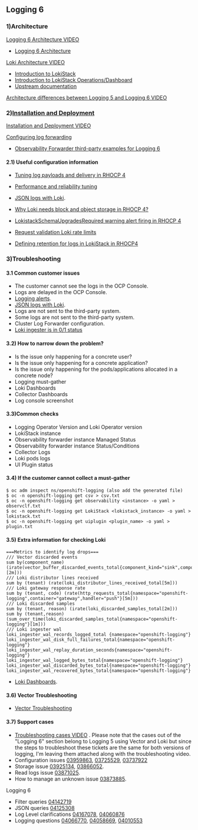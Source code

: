 ## Logging 6

### 1)Architecture
[Logging 6 Architecture VIDEO](https://drive.google.com/file/d/1YtNF986BtYodAE4IeSBptf27lrLoZTp8/view?usp=drive_link)
- [Logging 6 Architecture](https://docs.google.com/presentation/d/1IyCqnwTKbvF-A8q6bABBUqeT-Ey4zFCw_ntxf6QU48U/edit?slide=id.g5a662668d9_0_5#slide=id.g5a662668d9_0_5)
  
[Loki Architecture VIDEO](https://drive.google.com/file/d/1i71GS-1N2LkZnfz1WAemgUZe78MZwP_4/view?usp=drive_link)
- [Introduction to LokiStack](https://videos.learning.redhat.com/playlist/dedicated/251079123/1_ojvcvz0p/1_24vvknfn)
- [Introduction to LokiStack Operations/Dashboard](https://videos.learning.redhat.com/playlist/dedicated/251079123/1_ojvcvz0p/1_zq29kjud)
- [Upstream documentation](https://grafana.com/docs/loki/latest/get-started/architecture/)

[Architecture differences between Logging 5 and Logging 6 VIDEO](https://drive.google.com/file/d/1DkoS8houF86fxZCm4BXd-bVdeQQ-d6oA/view?usp=drive_link)


### 2)[Installation and Deployment](https://docs.redhat.com/en/documentation/openshift_container_platform/4.17/html/logging/logging-6-0#installing-logging-6-0)

[Installation and Deployment VIDEO](https://drive.google.com/file/d/1hHk1padnKc9JIgi93_ANN1lBL2pIzJZj/view?usp=drive_link)

[Configuring log forwarding](https://docs.redhat.com/en/documentation/openshift_container_platform/4.17/html/logging/logging-6-0#log6x-clf)

- [Observability Forwarder third-party examples for Logging 6](https://gitlab.cee.redhat.com/aosqe/aosqe-tools/-/tree/master/logging/log_doc/clf-6.0-examples?ref_type=heads)


#### 2.1) Useful configuration information

- [Tuning log payloads and delivery in RHOCP 4](https://access.redhat.com/solutions/7074148)

- [Performance and reliability tuning](https://docs.openshift.com/container-platform/4.14/observability/logging/performance_reliability/logging-flow-control-mechanisms.html)

- [JSON logs with Loki](https://access.redhat.com/solutions/7048604).
  
- [Why Loki needs block and object storage in RHOCP 4?](https://access.redhat.com/solutions/7062821)

- [LokistackSchemaUpgradesRequired warning alert firing in RHOCP 4](https://access.redhat.com/solutions/7063482)
  
- [Request validation Loki rate limits](https://grafana.com/docs/loki/latest/operations/request-validation-rate-limits/)
  
- [Defining retention for logs in LokiStack in RHOCP4](https://access.redhat.com/solutions/7053212)
  


### 3)Troubleshooting

#### 3.1 Common customer issues
- The customer cannot see the logs in the OCP Console.
- Logs are delayed in the OCP Console.
- [Logging alerts](https://docs.openshift.com/container-platform/4.14/observability/logging/logging_alerts/default-logging-alerts.html).
- [JSON logs with Loki](https://access.redhat.com/solutions/7048604).
- Logs are not sent to the third-party system.
- Some logs are not sent to the third-party system.
- Cluster Log Forwarder configuration.
- [Loki ingester is in 0/1 status](https://access.redhat.com/solutions/7028049)


#### 3.2) How to narrow down the problem?

- Is the issue only happening for a concrete user?
- Is the issue only happening for a concrete application?
- Is the issue only happening for the pods/applications allocated in a concrete node?
- Logging must-gather
- Loki Dashboards
- Collector Dashboards
- Log console screenshot

#### 3.3)Common checks

- Logging Operator Version and Loki Operator version
- LokiStack instance
- Observability forwarder instance Managed Status
- Observability forwarder instance Status/Conditions
- Collector Logs
- Loki pods logs
- UI Plugin status

#### 3.4) If the customer cannot collect a must-gather
```
$ oc adm inspect ns/openshift-logging (also add the generated file)
$ oc -n openshift-logging get csv > csv.txt
$ oc -n openshift-logging get observability <instance> -o yaml > observclf.txt
$ oc -n openshift-logging get LokiStack <lokistack_instance> -o yaml > lokistack.txt
$ oc -n openshift-logging get uiplugin <plugin_name> -o yaml > plugin.txt
```

#### 3.5) Extra information for checking Loki
```
===Metrics to identify log drops===
/// Vector discarded events
sum by(component_name) (irate(vector_buffer_discarded_events_total{component_kind="sink",component_type="loki"}[2m]))
/// Loki distributor lines received
sum by (tenant) (rate(loki_distributor_lines_received_total[5m]))
/// Loki gateway response rate
sum by (tenant, code) (rate(http_requests_total{namespace="openshift-logging",container="gateway",handler="push"}[5m]))
/// Loki discarded samples
sum by (tenant, reason) (irate(loki_discarded_samples_total[2m]))
sum by (tenant,reason)(sum_over_time(loki_discarded_samples_total{namespace="openshift-logging"}[1m]))
/// Loki ingester wal
loki_ingester_wal_records_logged_total {namespace="openshift-logging"}
loki_ingester_wal_disk_full_failures_total{namespace="openshift-logging"}
loki_ingester_wal_replay_duration_seconds{namespace="openshift-logging"}
loki_ingester_wal_logged_bytes_total{namespace="openshift-logging"}
loki_ingester_wal_discarded_bytes_total{namespace="openshift-logging"}
loki_ingester_wal_recovered_bytes_total{namespace="openshift-logging"}
```
- [Loki Dashboards](https://videos.learning.redhat.com/playlist/dedicated/251079123/1_ojvcvz0p/1_zq29kjud).


#### 3.6) Vector Troubleshooting
- [Vector Troubleshooting](https://access.redhat.com/articles/7089751) 


#### 3.7) Support cases

- [Troubleshooting cases VIDEO](https://drive.google.com/file/d/1OPEeoI4Un4PBFexo6g_CEjl10eLo1ENv/view) . Please note that the cases out of the "Logging 6" section belong to Logging 5 using Vector and Loki but since the steps to troubleshoot these tickets are the same for both versions of logging, I'm leaving them attached along with the troubleshooting video.
- Configuration issues [03959863](https://gss--c.vf.force.com/apex/Case_View?id=5006R00002144DH&sfdc.override=1), [03725529](https://gss--c.vf.force.com/apex/Case_View?srPos=66&srKp=500&srF=1&id=5006R00001ylVaI&sfdc.override=1), [03737922](https://gss--c.vf.force.com/apex/Case_View?srPos=11&srKp=500&srF=1&id=5006R00001ywIZr&sfdc.override=1) 
- Storage issue [03925134](https://gss--c.vf.force.com/apex/Case_View?id=5006R000020p125&sfdc.override=1), [03866052](https://gss--c.vf.force.com/apex/Case_View?srPos=0&srKp=500&id=5006R000020MyFz&sfdc.override=1).
- Read logs issue [03871025](https://gss--c.vf.force.com/apex/Case_View?srPos=47&srKp=500&srF=1&id=5006R000020NpjY&sfdc.override=1).
- How to manage an unknown issue [03873885](https://gss--c.vf.force.com/apex/Case_View?srPos=0&srKp=500&id=5006R000020OJ1U&sfdc.override=1).

Logging 6
- Filter queries [04142719](https://gss--c.vf.force.com/apex/Case_View?id=500Hn00001pDUHc&sfdc.override=1)
- JSON queries [04125308](https://gss--c.vf.force.com/apex/Case_View?id=500Hn00001o35gD&sfdc.override=1)
- Log Level clarifications [04167078](https://gss--c.vf.force.com/apex/Case_View?id=500Hn00001pF3Dt&sfdc.override=1), [04060876](https://gss--c.vf.force.com/apex/Case_View?id=500Hn00001mcIND&sfdc.override=1)
- Logging questions [04066770](https://gss--c.vf.force.com/apex/Case_View?id=500Hn00001mcZ4s&sfdc.override=1), [04058669](https://gss--c.vf.force.com/apex/Case_View?id=500Hn00001mcCY8&sfdc.override=1), [04010553](https://gss--c.vf.force.com/apex/Case_View?id=500Hn00001mZID0&sfdc.override=1)
  
 

